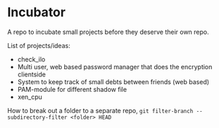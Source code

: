 Incubator
=========

A repo to incubate small projects before they deserve their own repo.

List of projects/ideas:
* check_ilo
* Multi user, web based password manager that does the encryption clientside
* System to keep track of small debts between friends (web based)
* PAM-module for different shadow file
* xen_cpu

How to break out a folder to a separate repo, `git filter-branch --subdirectory-filter <folder> HEAD`
